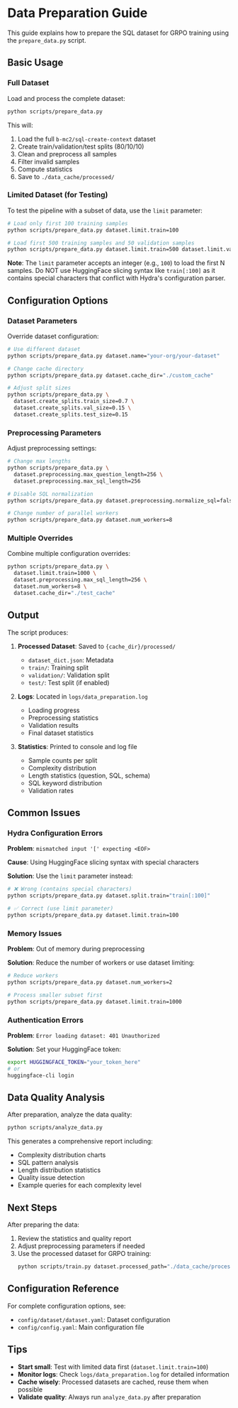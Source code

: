 # Data Preparation Guide

This guide explains how to prepare the SQL dataset for GRPO training using the `prepare_data.py` script.

## Basic Usage

### Full Dataset

Load and process the complete dataset:

```bash
python scripts/prepare_data.py
```

This will:
1. Load the full `b-mc2/sql-create-context` dataset
2. Create train/validation/test splits (80/10/10)
3. Clean and preprocess all samples
4. Filter invalid samples
5. Compute statistics
6. Save to `./data_cache/processed/`

### Limited Dataset (for Testing)

To test the pipeline with a subset of data, use the `limit` parameter:

```bash
# Load only first 100 training samples
python scripts/prepare_data.py dataset.limit.train=100

# Load first 500 training samples and 50 validation samples
python scripts/prepare_data.py dataset.limit.train=500 dataset.limit.validation=50
```

**Note**: The `limit` parameter accepts an integer (e.g., `100`) to load the first N samples. Do NOT use HuggingFace slicing syntax like `train[:100]` as it contains special characters that conflict with Hydra's configuration parser.

## Configuration Options

### Dataset Parameters

Override dataset configuration:

```bash
# Use different dataset
python scripts/prepare_data.py dataset.name="your-org/your-dataset"

# Change cache directory
python scripts/prepare_data.py dataset.cache_dir="./custom_cache"

# Adjust split sizes
python scripts/prepare_data.py \
  dataset.create_splits.train_size=0.7 \
  dataset.create_splits.val_size=0.15 \
  dataset.create_splits.test_size=0.15
```

### Preprocessing Parameters

Adjust preprocessing settings:

```bash
# Change max lengths
python scripts/prepare_data.py \
  dataset.preprocessing.max_question_length=256 \
  dataset.preprocessing.max_sql_length=256

# Disable SQL normalization
python scripts/prepare_data.py dataset.preprocessing.normalize_sql=false

# Change number of parallel workers
python scripts/prepare_data.py dataset.num_workers=8
```

### Multiple Overrides

Combine multiple configuration overrides:

```bash
python scripts/prepare_data.py \
  dataset.limit.train=1000 \
  dataset.preprocessing.max_sql_length=256 \
  dataset.num_workers=8 \
  dataset.cache_dir="./test_cache"
```

## Output

The script produces:

1. **Processed Dataset**: Saved to `{cache_dir}/processed/`
   - `dataset_dict.json`: Metadata
   - `train/`: Training split
   - `validation/`: Validation split
   - `test/`: Test split (if enabled)

2. **Logs**: Located in `logs/data_preparation.log`
   - Loading progress
   - Preprocessing statistics
   - Validation results
   - Final dataset statistics

3. **Statistics**: Printed to console and log file
   - Sample counts per split
   - Complexity distribution
   - Length statistics (question, SQL, schema)
   - SQL keyword distribution
   - Validation rates

## Common Issues

### Hydra Configuration Errors

**Problem**: `mismatched input '[' expecting <EOF>`

**Cause**: Using HuggingFace slicing syntax with special characters

**Solution**: Use the `limit` parameter instead:
```bash
# ❌ Wrong (contains special characters)
python scripts/prepare_data.py dataset.split.train="train[:100]"

# ✅ Correct (use limit parameter)
python scripts/prepare_data.py dataset.limit.train=100
```

### Memory Issues

**Problem**: Out of memory during preprocessing

**Solution**: Reduce the number of workers or use dataset limiting:
```bash
# Reduce workers
python scripts/prepare_data.py dataset.num_workers=2

# Process smaller subset first
python scripts/prepare_data.py dataset.limit.train=1000
```

### Authentication Errors

**Problem**: `Error loading dataset: 401 Unauthorized`

**Solution**: Set your HuggingFace token:
```bash
export HUGGINGFACE_TOKEN="your_token_here"
# or
huggingface-cli login
```

## Data Quality Analysis

After preparation, analyze the data quality:

```bash
python scripts/analyze_data.py
```

This generates a comprehensive report including:
- Complexity distribution charts
- SQL pattern analysis
- Length distribution statistics
- Quality issue detection
- Example queries for each complexity level

## Next Steps

After preparing the data:

1. Review the statistics and quality report
2. Adjust preprocessing parameters if needed
3. Use the processed dataset for GRPO training:
   ```bash
   python scripts/train.py dataset.processed_path="./data_cache/processed"
   ```

## Configuration Reference

For complete configuration options, see:
- `config/dataset/dataset.yaml`: Dataset configuration
- `config/config.yaml`: Main configuration file

## Tips

- **Start small**: Test with limited data first (`dataset.limit.train=100`)
- **Monitor logs**: Check `logs/data_preparation.log` for detailed information
- **Cache wisely**: Processed datasets are cached, reuse them when possible
- **Validate quality**: Always run `analyze_data.py` after preparation

